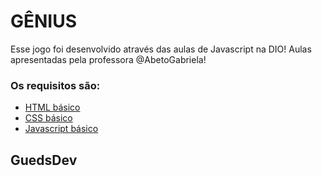 #  GÊNIUS

Esse jogo foi desenvolvido através das aulas de Javascript na DIO! Aulas apresentadas pela professora @AbetoGabriela!  

###  Os requisitos são:

* [ HTML básico ](https://www.w3schools.com/html/)
* [ CSS básico ](https://developer.mozilla.org/pt-BR/docs/Web/CSS)
* [ Javascript básico ](https://developer.mozilla.org/pt-BR/docs/Web/JavaScript)

##  GuedsDev